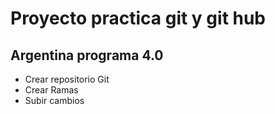 # Proyecto practica git y git hub
## Argentina programa 4.0

* Crear repositorio Git
* Crear Ramas
* Subir cambios

